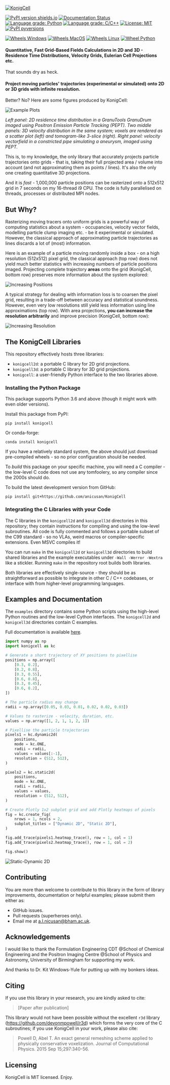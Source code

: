 

[![KonigCell](https://github.com/anicusan/KonigCell/blob/main/docs/source/_static/logo.png?raw=true)](https://konigcell.readthedocs.io/en/latest/)

[![PyPI version shields.io](https://img.shields.io/pypi/v/konigcell.svg?style=flat-square)](https://pypi.python.org/pypi/konigcell/)
[![Documentation Status](https://readthedocs.org/projects/konigcell/badge/?version=latest&style=flat-square)](https://konigcell.readthedocs.io/en/latest/?badge=latest)
[![Language grade: Python](https://img.shields.io/lgtm/grade/python/g/anicusan/KonigCell.svg?logo=lgtm&logoWidth=18)](https://lgtm.com/projects/g/anicusan/KonigCell/context:python)
[![Language grade: C/C++](https://img.shields.io/lgtm/grade/cpp/g/anicusan/KonigCell.svg?logo=lgtm&logoWidth=18)](https://lgtm.com/projects/g/anicusan/KonigCell/context:cpp)
[![License: MIT](https://img.shields.io/github/license/anicusan/konigcell?style=flat-square)](https://github.com/anicusan/konigcell)
[![PyPI pyversions](https://img.shields.io/pypi/pyversions/konigcell.svg?style=flat-square)](https://pypi.python.org/pypi/konigcell/)

[![Wheels Windows](https://img.shields.io/badge/Wheels-Windows%20x86%20%7C%20x86__64-brightgreen)](https://pypi.org/project/konigcell/#files)
[![Wheels MacOS](https://img.shields.io/badge/Wheels-MacOS%20x86__64-brightgreen)](https://pypi.org/project/konigcell/#files)
[![Wheels Linux](https://img.shields.io/badge/Wheels-Linux%20x86__64%20%7C%20i686-brightgreen)](https://pypi.org/project/konigcell/#files)
[![Wheel Python](https://img.shields.io/badge/Wheels-Python%203.6%20%7C%203.7%20%7C%203.8%20%7C%203.9%20%7C%203.10-brightgreen)](https://pypi.org/project/konigcell/#files)

#### **Quantitative, Fast Grid-Based Fields Calculations in 2D and 3D** - Residence Time Distributions, Velocity Grids, Eulerian Cell Projections etc.

That sounds dry as heck.

#### **Project moving particles' trajectories (experimental or simulated) onto 2D or 3D grids with infinite resolution.**

Better? No? Here are some figures produced by KonigCell:


![Example Plots](https://github.com/anicusan/KonigCell/blob/main/docs/source/_static/examples.png?raw=true)

*Left panel: 2D residence time distribution in a GranuTools GranuDrum imaged using Positron Emission Particle Tracking (PEPT). Two middle panels: 3D velocity distribution in the same system; voxels are rendered as a scatter plot (left) and tomogram-like 3-slice (right). Right panel: velocity vectorfield in a constricted pipe simulating a aneurysm, imaged using PEPT.*


This is, to my knowledge, the only library that accurately projects particle
trajectories onto grids - that is, taking their full projected area / volume into
account (and not approximating them as points / lines). It's also the only one creating
quantitative 3D projections.

And it is *fast* - 1,000,000 particle positions can be rasterized onto a 512x512
grid in 7 seconds on my 16-thread i9 CPU. The code is fully parallelised on
threads, processes or distributed MPI nodes.



## But Why?

Rasterizing moving tracers onto uniform grids is a powerful way of computing statistics about a
system - occupancies, velocity vector fields, modelling particle clump imaging etc. - be it 
experimental or simulated. However, the classical approach of approximating particle trajectories
as lines discards a lot of (most) information.

Here is an example of a particle moving randomly inside a box - on a high resolution (512x512)
pixel grid, the classical approach (top row) does not yield much better statistics with increasing
numbers of particle positions imaged. Projecting complete trajectory **areas** onto the grid
(KonigCell, bottom row) preserves more information about the system explored:

![Increasing Positions](https://github.com/anicusan/KonigCell/blob/main/docs/source/_static/increasing_positions.png?raw=true)


A typical strategy for dealing with information loss is to coarsen the pixel grid, resulting in
a trade-off between accuracy and statistical soundness. However, even very low resolutions
still yield less information using line approximations (top row). With area projections,
**you can increase the resolution arbitrarily** and improve precision (KonigCell, bottom row):

![Increasing Resolution](https://github.com/anicusan/KonigCell/blob/main/docs/source/_static/increasing_resolution.png?raw=true)




## The KonigCell Libraries

This repository effectively hosts three libraries:

- `konigcell2d`: a portable C library for 2D grid projections.
- `konigcell3d`: a portable C library for 3D grid projections.
- `konigcell`: a user-friendly Python interface to the two libraries above.



### Installing the Python Package

This package supports Python 3.6 and above (though it might work with even older
versions).

Install this package from PyPI:

```pip install konigcell``` 


Or conda-forge:

```conda install konigcell```


If you have a relatively standard system, the above should just download pre-compiled wheels -
so no prior configuration should be needed.


To *build* this package on your specific machine, you will need a C compiler -
the low-level C code does not use any tomfoolery, so any compiler since the
2000s should do.


To build the latest development version from GitHub:

```pip install git+https://github.com/anicusan/KonigCell```



### Integrating the C Libraries with your Code

The C libraries in the `konigcell2d` and `konigcell3d` directories in this repository; they
contain instructions for compiling and using the low-level subroutines. All code is fully
commented and follows a portable subset of the C99 standard - so no VLAs, weird macros or
compiler-specific extensions. Even MSVC compiles it!

You can run `make` in the `konigcell2d` or `konigcell3d` directories to build shared
libraries and the example executables under `-Wall -Werror -Wextra` like a stickler. Running
`make` in the repository root builds both libraries.

Both libraries are effectively single-source - they should be as straightforward as possible
to integrate in other C / C++ codebases, or interface with from higher-level programming
languages.



## Examples and Documentation

The `examples` directory contains some Python scripts using the high-level Python routines
and the low-level Cython interfaces. The `konigcell2d` and `konigcell3d` directories contain
C examples.

Full documentation is available [here](https://konigcell.readthedocs.io/).

```python
import numpy as np
import konigcell as kc

# Generate a short trajectory of XY positions to pixellise
positions = np.array([
    [0.3, 0.2],
    [0.2, 0.8],
    [0.3, 0.55],
    [0.6, 0.8],
    [0.3, 0.45],
    [0.6, 0.2],
])

# The particle radius may change
radii = np.array([0.05, 0.03, 0.01, 0.02, 0.02, 0.03])

# Values to rasterize - velocity, duration, etc.
values = np.array([1, 2, 1, 1, 2, 1])

# Pixellise the particle trajectories
pixels1 = kc.dynamic2d(
    positions,
    mode = kc.ONE,
    radii = radii,
    values = values[:-1],
    resolution = (512, 512),
)

pixels2 = kc.static2d(
    positions,
    mode = kc.ONE,
    radii = radii,
    values = values,
    resolution = (512, 512),
)

# Create Plotly 1x2 subplot grid and add Plotly heatmaps of pixels
fig = kc.create_fig(
    nrows = 1, ncols = 2,
    subplot_titles = ["Dynamic 2D", "Static 2D"],
)

fig.add_trace(pixels1.heatmap_trace(), row = 1, col = 1)
fig.add_trace(pixels2.heatmap_trace(), row = 1, col = 2)

fig.show()
```

![Static-Dynamic 2D](https://github.com/anicusan/KonigCell/blob/main/docs/source/_static/static_dynamic2d.png?raw=true)



## Contributing
You are more than welcome to contribute to this library in the form of library
improvements, documentation or helpful examples; please submit them either as:

- GitHub issues.
- Pull requests (superheroes only).
- Email me at <a.l.nicusan@bham.ac.uk>.



## Acknowledgements
I would like to thank the Formulation Engineering CDT @School of Chemical
Engineering and the Positron Imaging Centre @School of Physics and
Astronomy, University of Birmingham for supporting my work.

And thanks to Dr. Kit Windows-Yule for putting up with my bonkers ideas.



## Citing
If you use this library in your research, you are kindly asked to cite:

> [Paper after publication]


This library would not have been possible without the excellent `r3d` library
(https://github.com/devonmpowell/r3d) which forms the very core of the C
subroutines; if you use KonigCell in your work, please also cite:

> Powell D, Abel T. An exact general remeshing scheme applied to physically conservative voxelization. Journal of Computational Physics. 2015 Sep 15;297:340-56.



## Licensing
KonigCell is MIT licensed. Enjoy.
